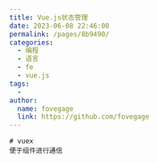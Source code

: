 ```yaml
---
title: Vue.js状态管理
date: 2023-06-08 22:46:00
permalink: /pages/8b9490/
categories:
  - 编程
  - 语言
  - fe
  - vue.js
tags:
  - 
author: 
  name: fovegage
  link: https://github.com/fovegage
---
```

```
# vuex
便于组件进行通信
```